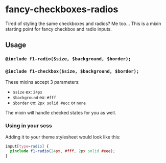 # fancy-checkboxes-radios
Tired of styling the same checkboxes and radios? Me too... This is a mixin starting point for fancy checkbox and radio inputs.

## Usage
### `@include f1-radio($size, $background, $border);`
### `@include f1-checkbox($size, $background, $border);`

These mixins accept 3 parameters: 
- `$size` ex: `24px`
- `$background` ex: `#fff`
- `$border` ex: `2px solid #ecc` or `none`

The mixin will handle checked states for you as well.

### Using in your scss
Adding it to your theme stylesheet would look like this:

```scss
input[type=radio] {
  @include f1-radio(24px, #fff, 2px solid #eee);
}
```
